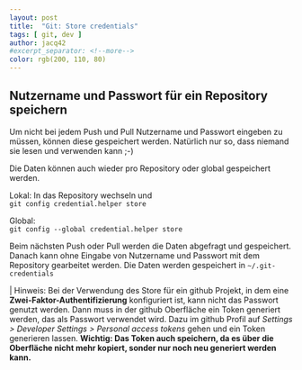 ```yaml
---
layout: post
title:  "Git: Store credentials"
tags: [ git, dev ]
author: jacq42
#excerpt_separator: <!--more-->
color: rgb(200, 110, 80)
---
```


## Nutzername und Passwort für ein Repository speichern

Um nicht bei jedem Push und Pull Nutzername und Passwort eingeben zu müssen, können diese gespeichert werden. Natürlich nur so, dass niemand sie lesen und verwenden kann ;-)

Die Daten können auch wieder pro Repository oder global gespeichert werden.

Lokal: In das Repository wechseln und \
`git config credential.helper store`

Global:\
`git config --global credential.helper store`

Beim nächsten Push oder Pull werden die Daten abgefragt und gespeichert. Danach kann ohne Eingabe von Nutzername und Passwort mit dem Repository gearbeitet werden. Die Daten werden gespeichert in `~/.git-credentials`

| Hinweis: Bei der Verwendung des Store für ein github Projekt, in dem eine **Zwei-Faktor-Authentifizierung** konfiguriert ist, kann nicht das Passwort genutzt werden. Dann muss in der github Oberfläche ein Token generiert werden, das als Passwort verwendet wird. Dazu im github Profil auf _Settings > Developer Settings > Personal access tokens_ gehen und ein Token generieren lassen. **Wichtig: Das Token auch speichern, da es über die Oberfläche nicht mehr kopiert, sonder nur noch neu generiert werden kann.**